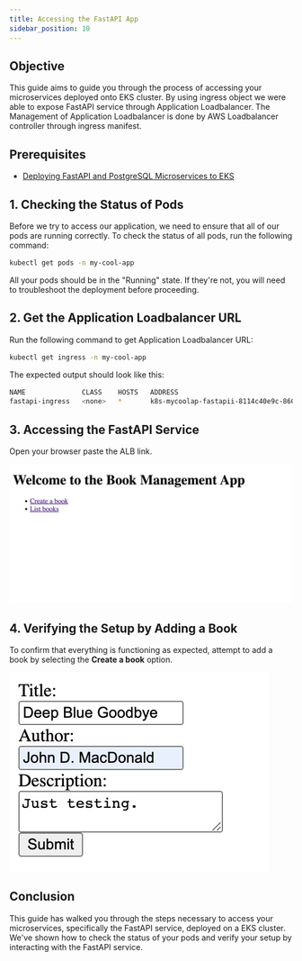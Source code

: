 ```yaml
---
title: Accessing the FastAPI App
sidebar_position: 10
---
```


## Objective

This guide aims to guide you through the process of accessing your microservices deployed onto EKS cluster. By using ingress object we were able to expose FastAPI service through Application Loadbalancer. The Management of Application Loadbalancer is done by AWS Loadbalancer controller through ingress manifest.

## Prerequisites

- [Deploying FastAPI and PostgreSQL Microservices to EKS](./deploy-app.md)


## 1. Checking the Status of Pods

Before we try to access our application, we need to ensure that all of our pods are running correctly. To check the status of all pods, run the following command:

```bash
kubectl get pods -n my-cool-app
```
All your pods should be in the "Running" state. If they're not, you will need to troubleshoot the deployment before proceeding.

## 2. Get the Application Loadbalancer URL

Run the following command to get Application Loadbalancer URL:

```bash
kubectl get ingress -n my-cool-app
```

The expected output should look like this:

```bash
NAME              CLASS    HOSTS   ADDRESS                                                                  PORTS   AGE
fastapi-ingress   <none>   *       k8s-mycoolap-fastapii-8114c40e9c-860636650.us-west-2.elb.amazonaws.com   80      3m17s
```

## 3. Accessing the FastAPI Service

Open your browser paste the ALB link.

![](FastAPI.png)

## 4. Verifying the Setup by Adding a Book
To confirm that everything is functioning as expected, attempt to add a book by selecting the **Create a book** option.

![Image](app-create-book.png)

## Conclusion

This guide has walked you through the steps necessary to access your microservices, specifically the FastAPI service, deployed on a EKS cluster. We've shown how to check the status of your pods and verify your setup by interacting with the FastAPI service.